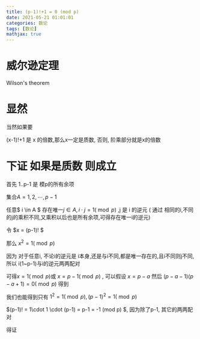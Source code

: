 ```yaml
---
title: (p-1)!+1 = 0 (mod p)
date: 2021-05-21 01:01:01
categories: 数论
tags: [数论]
mathjax: true
---
```



# 威尔逊定理

Wilson's theorem

# 显然

当然如果要

(x-1)!+1 是 x 的倍数,那么x一定是质数, 否则, 阶乘部分就是x的倍数

# 下证 如果是质数 则成立

首先 1..p-1 是 模p的所有余项

集合$A = {1,2,\cdots,p-1}$

任意$ i \in A $ 存在唯一$j \in A, i \cdot j = 1 (\bmod p)$ ,j 是 i 的逆元 ( 通过 相同的i,不同的j的乘积不同,又乘积以后也是所有余项,可得存在唯一i的逆元)

令 $x = (p-1)! $

那么 $x^2 = 1(\bmod p)$


因为 对于任意i, 不论i的逆元是 i本身,还是与i不同,都是唯一存在的,且i不同则j不同,所以 i(1~p-1)与i的逆元两两配对

可得$x = 1(\bmod p)$或 $x=p-1 (\bmod p)$ , 可以假设 $x = p - a$ 然后 $(p-a-1)(p-a+1) = 0 (\bmod p)$ 得到

我们也能得到只有 $1^2 = 1 (\bmod p), (p-1)^2 = 1 (\bmod p)$

$(p-1)! = 1\cdot 1 \cdot (p-1) = p-1  = -1 (mod p) $, 因为除了p-1, 其它的两两配对

得证

